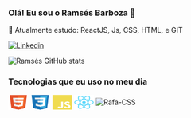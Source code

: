 ### Olá! Eu sou o Ramsés Barboza 👋

🌱 Atualmente estudo: ReactJS, Js, CSS, HTML, e GIT

[![Linkedin](https://img.shields.io/badge/LinkedIn-0077B5?style=for-the-badge&logo=linkedin&logoColor=white)](https://www.linkedin.com/in/ramsés-barboza-5a363a171/)

![Ramsés GitHub stats](https://github-readme-stats.vercel.app/api?username=Ramses0000&show_icons=true&theme=onedark)

### Tecnologias que eu uso no meu dia

<div>
<img align="center" alt="Rafa-HTML" height="30" width="40" src="https://raw.githubusercontent.com/devicons/devicon/master/icons/html5/html5-original.svg">
  <img align="center" alt="Rafa-CSS" height="30" width="40" src="https://raw.githubusercontent.com/devicons/devicon/master/icons/css3/css3-original.svg">
<img align="center" alt="Rama-Js" height="30" width="40" src="https://raw.githubusercontent.com/devicons/devicon/master/icons/javascript/javascript-plain.svg">
<img align="center" alt="Rafa-React" height="30" width="40" src="https://raw.githubusercontent.com/devicons/devicon/master/icons/react/react-original.svg">
<img align="center" alt="Rafa-CSS" height="30" width="100" src="https://img.shields.io/badge/Microsoft_Azure-0089D6?style=for-the-badge&logo=microsoft-azure&logoColor=white">

</div>
